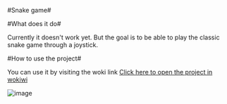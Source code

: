 #Snake game#

#What does it do#

Currently it doesn't work yet. But the goal is to be able to play the classic snake game through a  joystick.


#How to use the project# 

You can use it by visiting the woki link [Click here to open the project in wokiwi](https://wokwi.com/projects/406049930858861569)

![image](https://github.com/user-attachments/assets/4cc9f49d-4e6b-422a-9e55-fcf41b8da490)
